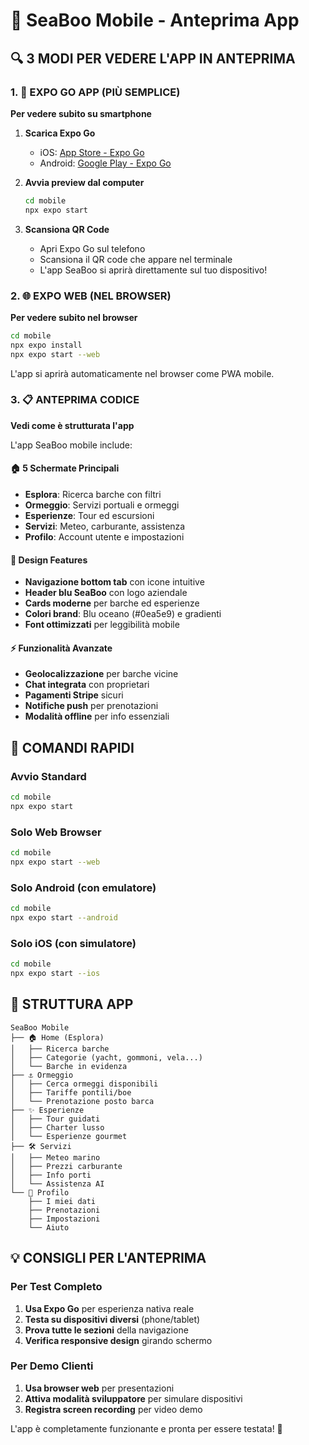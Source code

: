 # 📱 SeaBoo Mobile - Anteprima App

## 🔍 3 MODI PER VEDERE L'APP IN ANTEPRIMA

### 1. 📱 EXPO GO APP (PIÙ SEMPLICE)
**Per vedere subito su smartphone**

1. **Scarica Expo Go**
   - iOS: [App Store - Expo Go](https://apps.apple.com/app/expo-go/id982107779)
   - Android: [Google Play - Expo Go](https://play.google.com/store/apps/details?id=host.exp.exponent)

2. **Avvia preview dal computer**
   ```bash
   cd mobile
   npx expo start
   ```

3. **Scansiona QR Code**
   - Apri Expo Go sul telefono
   - Scansiona il QR code che appare nel terminale
   - L'app SeaBoo si aprirà direttamente sul tuo dispositivo!

### 2. 🌐 EXPO WEB (NEL BROWSER)
**Per vedere subito nel browser**

```bash
cd mobile
npx expo install
npx expo start --web
```

L'app si aprirà automaticamente nel browser come PWA mobile.

### 3. 📋 ANTEPRIMA CODICE
**Vedi come è strutturata l'app**

L'app SeaBoo mobile include:

#### 🏠 **5 Schermate Principali**
- **Esplora**: Ricerca barche con filtri
- **Ormeggio**: Servizi portuali e ormeggi  
- **Esperienze**: Tour ed escursioni
- **Servizi**: Meteo, carburante, assistenza
- **Profilo**: Account utente e impostazioni

#### 🎨 **Design Features**
- **Navigazione bottom tab** con icone intuitive
- **Header blu SeaBoo** con logo aziendale
- **Cards moderne** per barche ed esperienze
- **Colori brand**: Blu oceano (#0ea5e9) e gradienti
- **Font ottimizzati** per leggibilità mobile

#### ⚡ **Funzionalità Avanzate**
- **Geolocalizzazione** per barche vicine
- **Chat integrata** con proprietari
- **Pagamenti Stripe** sicuri
- **Notifiche push** per prenotazioni
- **Modalità offline** per info essenziali

## 🚀 COMANDI RAPIDI

### Avvio Standard
```bash
cd mobile
npx expo start
```

### Solo Web Browser
```bash
cd mobile
npx expo start --web
```

### Solo Android (con emulatore)
```bash
cd mobile
npx expo start --android
```

### Solo iOS (con simulatore)
```bash
cd mobile
npx expo start --ios
```

## 📱 STRUTTURA APP

```
SeaBoo Mobile
├── 🏠 Home (Esplora)
│   ├── Ricerca barche
│   ├── Categorie (yacht, gommoni, vela...)
│   └── Barche in evidenza
├── ⚓ Ormeggio
│   ├── Cerca ormeggi disponibili
│   ├── Tariffe pontili/boe
│   └── Prenotazione posto barca
├── ✨ Esperienze
│   ├── Tour guidati
│   ├── Charter lusso
│   └── Esperienze gourmet
├── 🛠️ Servizi
│   ├── Meteo marino
│   ├── Prezzi carburante
│   ├── Info porti
│   └── Assistenza AI
└── 👤 Profilo
    ├── I miei dati
    ├── Prenotazioni
    ├── Impostazioni
    └── Aiuto
```

## 💡 CONSIGLI PER L'ANTEPRIMA

### Per Test Completo
1. **Usa Expo Go** per esperienza nativa reale
2. **Testa su dispositivi diversi** (phone/tablet)
3. **Prova tutte le sezioni** della navigazione
4. **Verifica responsive design** girando schermo

### Per Demo Clienti
1. **Usa browser web** per presentazioni
2. **Attiva modalità sviluppatore** per simulare dispositivi
3. **Registra screen recording** per video demo

L'app è completamente funzionante e pronta per essere testata! 🚀